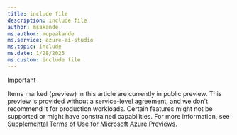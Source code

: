```yaml
---
title: include file
description: include file
author: msakande
ms.author: mopeakande
ms.service: azure-ai-studio
ms.topic: include
ms.date: 1/28/2025
ms.custom: include file
---
```


> [!IMPORTANT]
> Items marked (preview) in this article are currently in public preview. This preview is provided without a service-level agreement, and we don't recommend it for production workloads. Certain features might not be supported or might have constrained capabilities. For more information, see [Supplemental Terms of Use for Microsoft Azure Previews](https://azure.microsoft.com/support/legal/preview-supplemental-terms/).

